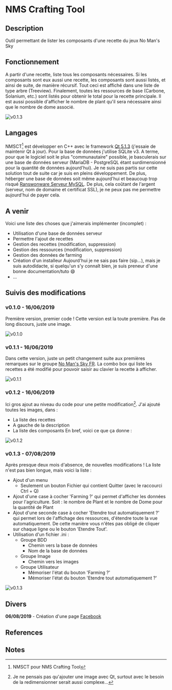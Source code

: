 # NMS Crafting Tool	

## Description
Outil permettant de lister les composants d'une recette du jeux No Man's Sky

## Fonctionnement
A partir d'une recette, liste tous les composants nécessaires. Si les composants sont eux aussi une recette, les composants sont aussi listés, et ainsi de suite, de manière récursif. Tout ceci est affiché dans une liste de type arbre (Treeview).
Finalement, toutes les ressources de base (Carbone, Solanium, etc.) sont listés pour obtenir le total pour la recette principale.
Il est aussi possible d'afficher le nombre de plant qu'il sera nécessaire ainsi que le nombre de dome associé.

![v0.1.3](https://i.imgur.com/E6wt7TM.jpg)

## Langages
NMSCT[^1] est développer en C++ avec le framework [Qt 5.1.3][Qt] (j'essaie de maintenir Qt à jour).
Pour la base de données j'utilise SQLite v3. A terme, pour que le logiciel soit le plus "communautaire" possible, je basculerais sur une base de données serveur (MariaDB - PostgreSQL étant surdimensionné pour la quantité de données aujourd'hui).
Je ne suis pas partis sur cette solution tout de suite car je suis en pleins développement. De plus, héberger une base de données soit même aujourd'hui et beaucoup trop risqué [Ranswonware Serveur MySQL][ransonwareBDD]. De plus, cela coûtant de l'argent (serveur, nom de domaine et certificat SSL), je ne peux pas me permettre aujourd'hui de payer cela.

## A venir
Voici une liste des choses que j'aimerais implémenter (incomplet) :
* Utilisation d'une base de données serveur
* Permettre l'ajout de recettes
* Gestion des recettes (modification, suppression)
* Gestion des ressources (modification, suppression)
* Gestion des données de farming
* Création d'un installeur
  Aujourd'hui je ne sais pas faire (sip...), mais je suis autodidacte, si quelqu'un s'y connaît bien, je suis preneur d'une bonne documentation/tuto :smile:
* ...

## Suivis des modifications

### v0.1.0 - 16/06/2019
Première version, premier code !
Cette version est la toute première.
Pas de long discours, juste une image.

![v0.1.0](https://i.imgur.com/qQvWFiU.jpg)

### v0.1.1 - 16/06/2019
Dans cette version, juste un petit changement suite aux premières remarques sur le groupe [No Man's Sky FR][nmsfr].
La combo box qui liste les recettes a été modifié pour pouvoir saisir au clavier la recette à afficher.

![v0.1.1](https://i.imgur.com/70CpomY.jpg)

### v0.1.2 - 16/06/2019
Ici gros ajout au niveau du code pour une petite modification[^2].
J'ai ajouté toutes les images, dans :
* La liste des recettes
* A gauche de la description
* La liste des composants
En bref, voici ce que ça donne :

![v0.1.2](https://i.imgur.com/x1jGSfd.jpg)

### v0.1.3 - 07/08/2019
Après presque deux mois d'absence, de nouvelles modifications !
La liste n'est pas bien longue, mais voici la liste :
* Ajout d'un menu
  - Seulement un bouton Fichier qui contient Quitter (avec le raccourci Ctrl + Q)
* Ajout d'une case à cocher 'Farming ?' qui permet d'afficher les données pour l'agriculture. Soit : le nombre de Plant et le nombre de Dome pour la quantité de Plant
* Ajout d'une seconde case à cocher 'Etendre tout automatiquement ?' qui permet lors de l'affichage des ressources, d'étendre toute la vue automatiquement. De cette manière vous n'êtes pas obligé de cliquer sur chaque ligne ou le bouton 'Etendre Tout'.
* Utilisation d'un fichier .ini :
  - Groupe BDD
    + Chemin vers la base de données
    + Nom de la base de données
  - Groupe Image
    + Chemin vers les images
  - Groupe Utilisateur
    + Mémoriser l'état du bouton 'Farming ?'
    + Mémoriser l'état du bouton 'Etendre tout automatiquement ?'

![v0.1.3](https://i.imgur.com/E6wt7TM.jpg)

## Divers
**06/08/2019** - Création d'une page [Facebook][nmsctFacebook]

## References
[Qt]: https://www.qt.io/
[ransonwareBDD]: https://www.silicon.fr/grandcrab-242223.html
[nmsfr]: https://www.facebook.com/groups/215415605504595
[nmsctFacebook]: https://www.facebook.com/NMS-Crafting-Tool-107068020644537

## Notes
[^1]: NMSCT pour NMS Crafting Tool

[^2]: Je ne pensais pas qu'ajouter une image avec Qt, surtout avec le besoin de la redimensionner serait aussi complexe...